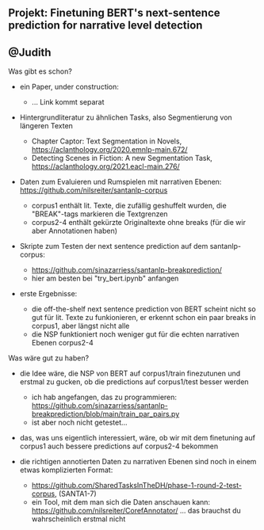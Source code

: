 
## Projekt: Finetuning BERT's next-sentence prediction for narrative level detection
## @Judith

Was gibt es schon?

- ein Paper, under construction:
    * ... Link kommt separat

- Hintergrundliteratur zu ähnlichen Tasks, also Segmentierung von längeren Texten
    * Chapter Captor: Text Segmentation in Novels, https://aclanthology.org/2020.emnlp-main.672/
    * Detecting Scenes in Fiction: A new Segmentation Task, https://aclanthology.org/2021.eacl-main.276/

- Daten zum Evaluieren und Rumspielen mit narrativen Ebenen: https://github.com/nilsreiter/santanlp-corpus
    * corpus1 enthält lit. Texte, die zufällig geshuffelt wurden, die "BREAK"-tags markieren die Textgrenzen
    * corpus2-4 enthält gekürzte Originaltexte ohne breaks (für die wir aber Annotationen haben)

- Skripte zum Testen der next sentence prediction auf dem santanlp-corpus:
    * https://github.com/sinazarriess/santanlp-breakprediction/
    * hier am besten bei "try_bert.ipynb" anfangen

- erste Ergebnisse:
    * die off-the-shelf next sentence prediction von BERT scheint nicht so gut für lit. Texte zu funkionieren, er erkennt schon ein paar breaks in corpus1, aber längst nicht alle
    * die NSP funktioniert noch weniger gut für die echten narrativen Ebenen corpus2-4

Was wäre gut zu haben?

- die Idee wäre, die NSP von BERT auf corpus1/train finezutunen und erstmal zu gucken, ob die predictions auf corpus1/test besser werden
   * ich hab angefangen, das zu programmieren: https://github.com/sinazarriess/santanlp-breakprediction/blob/main/train_par_pairs.py
   * ist aber noch nicht getestet...

- das, was uns eigentlich interessiert, wäre, ob wir mit dem finetuning auf corpus1 auch bessere predictions auf corpus2-4 bekommen

- die richtigen annotierten Daten zu narrativen Ebenen sind noch in einem etwas komplizierten Format:
    * https://github.com/SharedTasksInTheDH/phase-1-round-2-test-corpus, (SANTA1-7)
    * ein Tool, mit dem man sich die Daten anschauen kann: https://github.com/nilsreiter/CorefAnnotator/
 ... das brauchst du wahrscheinlich erstmal nicht
